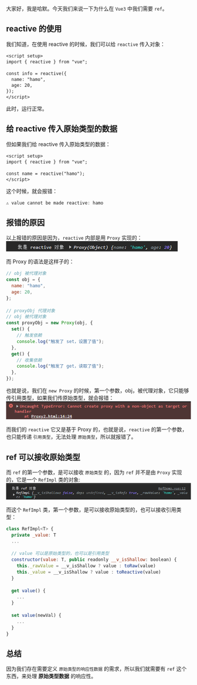 大家好，我是哈默。今天我们来说一下为什么在 `Vue3` 中我们需要 `ref`。

## reactive 的使用

我们知道，在使用 reactive 的时候，我们可以给 `reactive` 传入对象：

```vue
<script setup>
import { reactive } from "vue";

const info = reactive({
  name: "hamo",
  age: 20,
});
</script>
```

此时，运行正常。

## 给 reactive 传入原始类型的数据

但如果我们给 reactive 传入原始类型的数据：

```vue
<script setup>
import { reactive } from "vue";

const name = reactive("hamo");
</script>
```

这个时候，就会报错：

```js
⚠️ value cannot be made reactive: hamo
```

## 报错的原因

以上报错的原因是因为，`reactive` 内部是用 `Proxy` 实现的：
![reactive是用Proxy实现的](./reactive是用Proxy实现的.png)

而 Proxy 的语法是这样子的：

```js
// obj 被代理对象
const obj = {
  name: "hamo",
  age: 20,
};

// proxyObj 代理对象
// obj 被代理对象
const proxyObj = new Proxy(obj, {
  set() {
    // 触发依赖
    console.log("触发了 set，设置了值");
  },
  get() {
    // 收集依赖
    console.log("触发了 get，读取了值");
  },
});
```

也就是说，我们在 `new Proxy` 的时候，第一个参数，obj，被代理对象，它只能够传引用类型，如果我们传原始类型，就会报错：
![Proxy第一个参数传原始类型，就会报错](./Proxy第一个参数传原始类型，就会报错.png)

而我们的 `reactive` 它又是基于 Proxy 的，也就是说，`reactive` 的第一个参数，也只能传递 `引用类型`，无法处理 `原始类型`，所以就报错了。

## ref 可以接收原始类型

而 `ref` 的第一个参数，是可以接收 `原始类型` 的，因为 `ref` 并不是由 `Proxy` 实现的，它是一个 `RefImpl` 类的对象:
![ref是一个RefImpl对象](./ref是一个RefImpl对象.png)

而这个 `RefImpl` 类，第一个参数，是可以接收原始类型的，也可以接收引用类型：

```js
class RefImpl<T> {
  private _value: T
  ...

  // value 可以是原始类型的，也可以是引用类型
  constructor(value: T, public readonly __v_isShallow: boolean) {
    this._rawValue = __v_isShallow ? value : toRaw(value)
    this._value = __v_isShallow ? value : toReactive(value)
  }

  get value() {
    ...
  }

  set value(newVal) {
    ...
  }
}
```

## 总结

因为我们存在需要定义 `原始类型的响应性数据` 的需求，所以我们就需要有 `ref` 这个东西，来处理 **原始类型数据** 的响应性。
